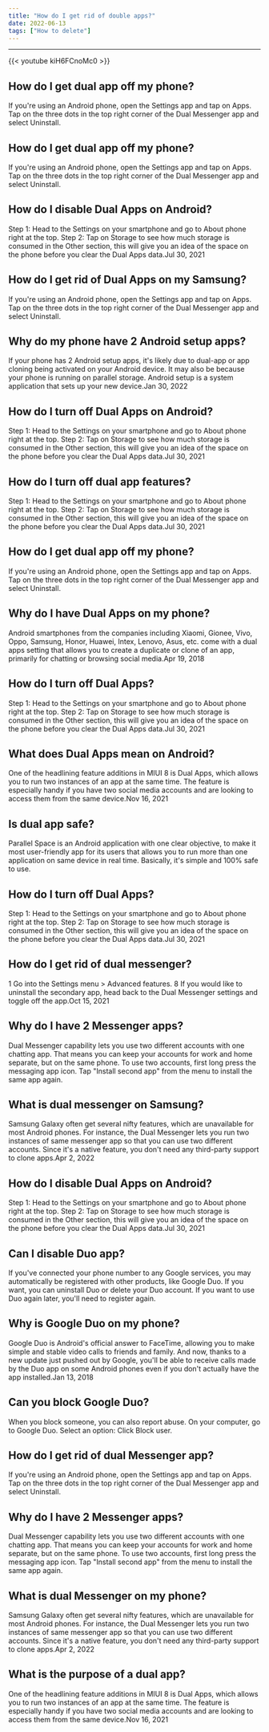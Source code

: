 ```yaml
---
title: "How do I get rid of double apps?"
date: 2022-06-13
tags: ["How to delete"]
---
```


---
{{< youtube kiH6FCnoMc0 >}}
## How do I get dual app off my phone?
If you're using an Android phone, open the Settings app and tap on Apps. Tap on the three dots in the top right corner of the Dual Messenger app and select Uninstall.

## How do I get dual app off my phone?
If you're using an Android phone, open the Settings app and tap on Apps. Tap on the three dots in the top right corner of the Dual Messenger app and select Uninstall.

## How do I disable Dual Apps on Android?
Step 1: Head to the Settings on your smartphone and go to About phone right at the top. Step 2: Tap on Storage to see how much storage is consumed in the Other section, this will give you an idea of the space on the phone before you clear the Dual Apps data.Jul 30, 2021

## How do I get rid of Dual Apps on my Samsung?
If you're using an Android phone, open the Settings app and tap on Apps. Tap on the three dots in the top right corner of the Dual Messenger app and select Uninstall.

## Why do my phone have 2 Android setup apps?
If your phone has 2 Android setup apps, it's likely due to dual-app or app cloning being activated on your Android device. It may also be because your phone is running on parallel storage. Android setup is a system application that sets up your new device.Jan 30, 2022

## How do I turn off Dual Apps on Android?
Step 1: Head to the Settings on your smartphone and go to About phone right at the top. Step 2: Tap on Storage to see how much storage is consumed in the Other section, this will give you an idea of the space on the phone before you clear the Dual Apps data.Jul 30, 2021

## How do I turn off dual app features?
Step 1: Head to the Settings on your smartphone and go to About phone right at the top. Step 2: Tap on Storage to see how much storage is consumed in the Other section, this will give you an idea of the space on the phone before you clear the Dual Apps data.Jul 30, 2021

## How do I get dual app off my phone?
If you're using an Android phone, open the Settings app and tap on Apps. Tap on the three dots in the top right corner of the Dual Messenger app and select Uninstall.

## Why do I have Dual Apps on my phone?
Android smartphones from the companies including Xiaomi, Gionee, Vivo, Oppo, Samsung, Honor, Huawei, Intex, Lenovo, Asus, etc. come with a dual apps setting that allows you to create a duplicate or clone of an app, primarily for chatting or browsing social media.Apr 19, 2018

## How do I turn off Dual Apps?
Step 1: Head to the Settings on your smartphone and go to About phone right at the top. Step 2: Tap on Storage to see how much storage is consumed in the Other section, this will give you an idea of the space on the phone before you clear the Dual Apps data.Jul 30, 2021

## What does Dual Apps mean on Android?
One of the headlining feature additions in MIUI 8 is Dual Apps, which allows you to run two instances of an app at the same time. The feature is especially handy if you have two social media accounts and are looking to access them from the same device.Nov 16, 2021

## Is dual app safe?
Parallel Space is an Android application with one clear objective, to make it most user-friendly app for its users that allows you to run more than one application on same device in real time. Basically, it's simple and 100% safe to use.

## How do I turn off Dual Apps?
Step 1: Head to the Settings on your smartphone and go to About phone right at the top. Step 2: Tap on Storage to see how much storage is consumed in the Other section, this will give you an idea of the space on the phone before you clear the Dual Apps data.Jul 30, 2021

## How do I get rid of dual messenger?
1 Go into the Settings menu > Advanced features. 8 If you would like to uninstall the secondary app, head back to the Dual Messenger settings and toggle off the app.Oct 15, 2021

## Why do I have 2 Messenger apps?
Dual Messenger capability lets you use two different accounts with one chatting app. That means you can keep your accounts for work and home separate, but on the same phone. To use two accounts, first long press the messaging app icon. Tap "Install second app" from the menu to install the same app again.

## What is dual messenger on Samsung?
Samsung Galaxy often get several nifty features, which are unavailable for most Android phones. For instance, the Dual Messenger lets you run two instances of same messenger app so that you can use two different accounts. Since it's a native feature, you don't need any third-party support to clone apps.Apr 2, 2022

## How do I disable Dual Apps on Android?
Step 1: Head to the Settings on your smartphone and go to About phone right at the top. Step 2: Tap on Storage to see how much storage is consumed in the Other section, this will give you an idea of the space on the phone before you clear the Dual Apps data.Jul 30, 2021

## Can I disable Duo app?
If you've connected your phone number to any Google services, you may automatically be registered with other products, like Google Duo. If you want, you can uninstall Duo or delete your Duo account. If you want to use Duo again later, you'll need to register again.

## Why is Google Duo on my phone?
Google Duo is Android's official answer to FaceTime, allowing you to make simple and stable video calls to friends and family. And now, thanks to a new update just pushed out by Google, you'll be able to receive calls made by the Duo app on some Android phones even if you don't actually have the app installed.Jan 13, 2018

## Can you block Google Duo?
When you block someone, you can also report abuse. On your computer, go to Google Duo. Select an option: Click Block user.

## How do I get rid of dual Messenger app?
If you're using an Android phone, open the Settings app and tap on Apps. Tap on the three dots in the top right corner of the Dual Messenger app and select Uninstall.

## Why do I have 2 Messenger apps?
Dual Messenger capability lets you use two different accounts with one chatting app. That means you can keep your accounts for work and home separate, but on the same phone. To use two accounts, first long press the messaging app icon. Tap "Install second app" from the menu to install the same app again.

## What is dual Messenger on my phone?
Samsung Galaxy often get several nifty features, which are unavailable for most Android phones. For instance, the Dual Messenger lets you run two instances of same messenger app so that you can use two different accounts. Since it's a native feature, you don't need any third-party support to clone apps.Apr 2, 2022

## What is the purpose of a dual app?
One of the headlining feature additions in MIUI 8 is Dual Apps, which allows you to run two instances of an app at the same time. The feature is especially handy if you have two social media accounts and are looking to access them from the same device.Nov 16, 2021

